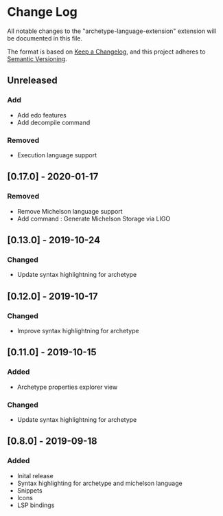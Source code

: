 # Change Log

All notable changes to the "archetype-language-extension" extension will be documented in this file.

The format is based on [Keep a Changelog](https://keepachangelog.com/en/1.0.0/),
and this project adheres to [Semantic Versioning](https://semver.org/spec/v2.0.0.html).

## Unreleased
### Add
 - Add edo features
 - Add decompile command
### Removed
 - Execution language support

## [0.17.0] - 2020-01-17
### Removed
 - Remove Michelson language support
 - Add command : Generate Michelson Storage via LIGO

## [0.13.0] - 2019-10-24
### Changed
 - Update syntax highlightning for archetype

## [0.12.0] - 2019-10-17
### Changed
 - Improve syntax highlightning for archetype

## [0.11.0] - 2019-10-15
### Added
 - Archetype properties explorer view

### Changed
 - Update syntax highlightning for archetype

## [0.8.0] - 2019-09-18
### Added
 - Inital release
 - Syntax highlighting for archetype and michelson language
 - Snippets
 - Icons
 - LSP bindings
